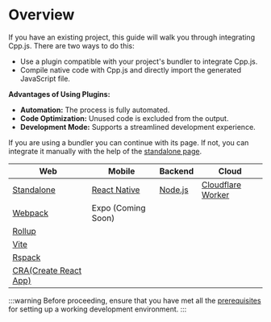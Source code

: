 # Overview

If you have an existing project, this guide will walk you through integrating Cpp.js. There are two ways to do this:

- Use a plugin compatible with your project's bundler to integrate Cpp.js.
- Compile native code with Cpp.js and directly import the generated JavaScript file.

**Advantages of Using Plugins:**

- **Automation:** The process is fully automated.
- **Code Optimization:** Unused code is excluded from the output.
- **Development Mode:** Supports a streamlined development experience.

If you are using a bundler you can continue with its page. If not, you can integrate it manually with the help of the [standalone page](standalone).

| Web                      | Mobile                       | Backend           | Cloud                                  |
| ------------------------ | ---------------------------- | ----------------- | -------------------------------------- |
| [Standalone](standalone) | [React Native](react-native) | [Node.js](nodejs) | [Cloudflare Worker](cloudflare-worker) |
| [Webpack](webpack)       | Expo (Coming Soon)           |                   |                                        |
| [Rollup](rollup)         |                              |                   |                                        |
| [Vite](vite)             |                              |                   |                                        |
| [Rspack](rspack)         |
| [CRA(Create React App)](create-react-app)         |
:::warning
Before proceeding, ensure that you have met all the [prerequisites](/docs/guide/getting-started/prerequisites) for setting up a working development environment.
:::
